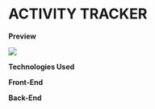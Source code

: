 # ACTIVITY TRACKER

**Preview**

![](movie-search.gif)

**Technologies Used**

**Front-End**

**Back-End**
